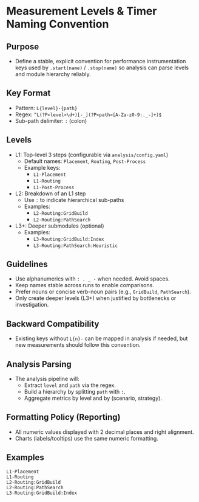 # Measurement Levels & Timer Naming Convention

## Purpose
- Define a stable, explicit convention for performance instrumentation keys used by `.start(name)` / `.stop(name)` so analysis can parse levels and module hierarchy reliably.

## Key Format
- Pattern: `L{level}-{path}`
- Regex: `^L(?P<level>\d+)[-_](?P<path>[A-Za-z0-9:._-]+)$`
- Sub-path delimiter: `:` (colon)

## Levels
- L1: Top-level 3 steps (configurable via `analysis/config.yaml`)
  - Default names: `Placement`, `Routing`, `Post-Process`
  - Example keys:
    - `L1-Placement`
    - `L1-Routing`
    - `L1-Post-Process`
- L2: Breakdown of an L1 step
  - Use `:` to indicate hierarchical sub-paths
  - Examples:
    - `L2-Routing:GridBuild`
    - `L2-Routing:PathSearch`
- L3+: Deeper submodules (optional)
  - Examples:
    - `L3-Routing:GridBuild:Index`
    - `L3-Routing:PathSearch:Heuristic`

## Guidelines
- Use alphanumerics with `: . _ -` when needed. Avoid spaces.
- Keep names stable across runs to enable comparisons.
- Prefer nouns or concise verb-noun pairs (e.g., `GridBuild`, `PathSearch`).
- Only create deeper levels (L3+) when justified by bottlenecks or investigation.

## Backward Compatibility
- Existing keys without `L{n}-` can be mapped in analysis if needed, but new measurements should follow this convention.

## Analysis Parsing
- The analysis pipeline will:
  - Extract `level` and `path` via the regex.
  - Build a hierarchy by splitting `path` with `:`.
  - Aggregate metrics by level and by (scenario, strategy).

## Formatting Policy (Reporting)
- All numeric values displayed with 2 decimal places and right alignment.
- Charts (labels/tooltips) use the same numeric formatting.

## Examples
```
L1-Placement
L1-Routing
L2-Routing:GridBuild
L2-Routing:PathSearch
L3-Routing:GridBuild:Index
```
